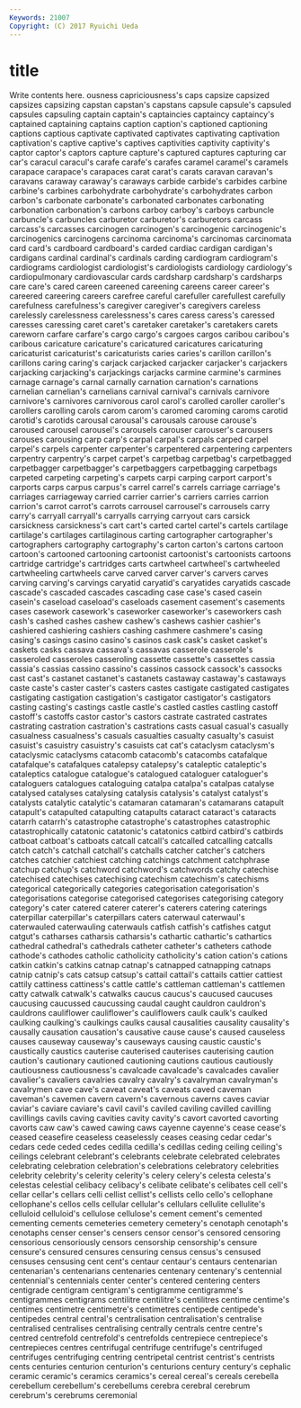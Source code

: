 ```yaml
---
Keywords: 21007 
Copyright: (C) 2017 Ryuichi Ueda
---
```


# title

Write contents here.
ousness capriciousness's caps capsize capsized capsizes capsizing capstan capstan's
capstans capsule capsule's capsuled capsules capsuling captain captain's captaincies captaincy
captaincy's captained captaining captains caption caption's captioned captioning captions captious
captivate captivated captivates captivating captivation captivation's captive captive's captives captivities
captivity captivity's captor captor's captors capture capture's captured captures capturing
car car's caracul caracul's carafe carafe's carafes caramel caramel's caramels
carapace carapace's carapaces carat carat's carats caravan caravan's caravans caraway
caraway's caraways carbide carbide's carbides carbine carbine's carbines carbohydrate carbohydrate's
carbohydrates carbon carbon's carbonate carbonate's carbonated carbonates carbonating carbonation carbonation's
carbons carboy carboy's carboys carbuncle carbuncle's carbuncles carburetor carburetor's carburetors
carcass carcass's carcasses carcinogen carcinogen's carcinogenic carcinogenic's carcinogenics carcinogens carcinoma
carcinoma's carcinomas carcinomata card card's cardboard cardboard's carded cardiac cardigan
cardigan's cardigans cardinal cardinal's cardinals carding cardiogram cardiogram's cardiograms cardiologist
cardiologist's cardiologists cardiology cardiology's cardiopulmonary cardiovascular cards cardsharp cardsharp's cardsharps
care care's cared careen careened careening careens career career's careered
careering careers carefree careful carefuller carefullest carefully carefulness carefulness's caregiver
caregiver's caregivers careless carelessly carelessness carelessness's cares caress caress's caressed
caresses caressing caret caret's caretaker caretaker's caretakers carets careworn carfare
carfare's cargo cargo's cargoes cargos caribou caribou's caribous caricature caricature's
caricatured caricatures caricaturing caricaturist caricaturist's caricaturists caries caries's carillon carillon's
carillons caring caring's carjack carjacked carjacker carjacker's carjackers carjacking carjacking's
carjackings carjacks carmine carmine's carmines carnage carnage's carnal carnally carnation
carnation's carnations carnelian carnelian's carnelians carnival carnival's carnivals carnivore carnivore's
carnivores carnivorous carol carol's carolled caroller caroller's carollers carolling carols
carom carom's caromed caroming caroms carotid carotid's carotids carousal carousal's
carousals carouse carouse's caroused carousel carousel's carousels carouser carouser's carousers
carouses carousing carp carp's carpal carpal's carpals carped carpel carpel's
carpels carpenter carpenter's carpentered carpentering carpenters carpentry carpentry's carpet carpet's
carpetbag carpetbag's carpetbagged carpetbagger carpetbagger's carpetbaggers carpetbagging carpetbags carpeted carpeting
carpeting's carpets carpi carping carport carport's carports carps carpus carpus's
carrel carrel's carrels carriage carriage's carriages carriageway carried carrier carrier's
carriers carries carrion carrion's carrot carrot's carrots carrousel carrousel's carrousels
carry carry's carryall carryall's carryalls carrying carryout cars carsick carsickness
carsickness's cart cart's carted cartel cartel's cartels cartilage cartilage's cartilages
cartilaginous carting cartographer cartographer's cartographers cartography cartography's carton carton's cartons
cartoon cartoon's cartooned cartooning cartoonist cartoonist's cartoonists cartoons cartridge cartridge's
cartridges carts cartwheel cartwheel's cartwheeled cartwheeling cartwheels carve carved carver
carver's carvers carves carving carving's carvings caryatid caryatid's caryatides caryatids
cascade cascade's cascaded cascades cascading case case's cased casein casein's
caseload caseload's caseloads casement casement's casements cases casework casework's caseworker
caseworker's caseworkers cash cash's cashed cashes cashew cashew's cashews cashier
cashier's cashiered cashiering cashiers cashing cashmere cashmere's casing casing's casings
casino casino's casinos cask cask's casket casket's caskets casks cassava
cassava's cassavas casserole casserole's casseroled casseroles casseroling cassette cassette's cassettes
cassia cassia's cassias cassino cassino's cassinos cassock cassock's cassocks cast
cast's castanet castanet's castanets castaway castaway's castaways caste caste's caster
caster's casters castes castigate castigated castigates castigating castigation castigation's castigator
castigator's castigators casting casting's castings castle castle's castled castles castling
castoff castoff's castoffs castor castor's castors castrate castrated castrates castrating
castration castration's castrations casts casual casual's casually casualness casualness's casuals
casualties casualty casualty's casuist casuist's casuistry casuistry's casuists cat cat's
cataclysm cataclysm's cataclysmic cataclysms catacomb catacomb's catacombs catafalque catafalque's catafalques
catalepsy catalepsy's cataleptic cataleptic's cataleptics catalogue catalogue's catalogued cataloguer cataloguer's
cataloguers catalogues cataloguing catalpa catalpa's catalpas catalyse catalysed catalyses catalysing
catalysis catalysis's catalyst catalyst's catalysts catalytic catalytic's catamaran catamaran's catamarans
catapult catapult's catapulted catapulting catapults cataract cataract's cataracts catarrh catarrh's
catastrophe catastrophe's catastrophes catastrophic catastrophically catatonic catatonic's catatonics catbird catbird's
catbirds catboat catboat's catboats catcall catcall's catcalled catcalling catcalls catch
catch's catchall catchall's catchalls catcher catcher's catchers catches catchier catchiest
catching catchings catchment catchphrase catchup catchup's catchword catchword's catchwords catchy
catechise catechised catechises catechising catechism catechism's catechisms categorical categorically categories
categorisation categorisation's categorisations categorise categorised categorises categorising category category's cater
catered caterer caterer's caterers catering caterings caterpillar caterpillar's caterpillars caters
caterwaul caterwaul's caterwauled caterwauling caterwauls catfish catfish's catfishes catgut catgut's
catharses catharsis catharsis's cathartic cathartic's cathartics cathedral cathedral's cathedrals catheter
catheter's catheters cathode cathode's cathodes catholic catholicity catholicity's cation cation's
cations catkin catkin's catkins catnap catnap's catnapped catnapping catnaps catnip
catnip's cats catsup catsup's cattail cattail's cattails cattier cattiest cattily
cattiness cattiness's cattle cattle's cattleman cattleman's cattlemen catty catwalk catwalk's
catwalks caucus caucus's caucused caucuses caucusing caucussed caucussing caudal caught
cauldron cauldron's cauldrons cauliflower cauliflower's cauliflowers caulk caulk's caulked caulking
caulking's caulkings caulks causal causalities causality causality's causally causation causation's
causative cause cause's caused causeless causes causeway causeway's causeways causing
caustic caustic's caustically caustics cauterise cauterised cauterises cauterising caution caution's
cautionary cautioned cautioning cautions cautious cautiously cautiousness cautiousness's cavalcade cavalcade's
cavalcades cavalier cavalier's cavaliers cavalries cavalry cavalry's cavalryman cavalryman's cavalrymen
cave cave's caveat caveat's caveats caved caveman caveman's cavemen cavern
cavern's cavernous caverns caves caviar caviar's caviare caviare's cavil cavil's
caviled caviling cavilled cavilling cavillings cavils caving cavities cavity cavity's
cavort cavorted cavorting cavorts caw caw's cawed cawing caws cayenne
cayenne's cease cease's ceased ceasefire ceaseless ceaselessly ceases ceasing cedar
cedar's cedars cede ceded cedes cedilla cedilla's cedillas ceding ceiling
ceiling's ceilings celebrant celebrant's celebrants celebrate celebrated celebrates celebrating celebration
celebration's celebrations celebratory celebrities celebrity celebrity's celerity celerity's celery celery's
celesta celesta's celestas celestial celibacy celibacy's celibate celibate's celibates cell
cell's cellar cellar's cellars celli cellist cellist's cellists cello cello's
cellophane cellophane's cellos cells cellular cellular's cellulars cellulite cellulite's celluloid
celluloid's cellulose cellulose's cement cement's cemented cementing cements cemeteries cemetery
cemetery's cenotaph cenotaph's cenotaphs censer censer's censers censor censor's censored
censoring censorious censoriously censors censorship censorship's censure censure's censured censures
censuring census census's censused censuses censusing cent cent's centaur centaur's
centaurs centenarian centenarian's centenarians centenaries centenary centenary's centennial centennial's centennials
center center's centered centering centers centigrade centigram centigram's centigramme centigramme's
centigrammes centigrams centilitre centilitre's centilitres centime centime's centimes centimetre centimetre's
centimetres centipede centipede's centipedes central central's centralisation centralisation's centralise centralised
centralises centralising centrally centrals centre centre's centred centrefold centrefold's centrefolds
centrepiece centrepiece's centrepieces centres centrifugal centrifuge centrifuge's centrifuged centrifuges centrifuging
centring centripetal centrist centrist's centrists cents centuries centurion centurion's centurions
century century's cephalic ceramic ceramic's ceramics ceramics's cereal cereal's cereals
cerebella cerebellum cerebellum's cerebellums cerebra cerebral cerebrum cerebrum's cerebrums ceremonial
